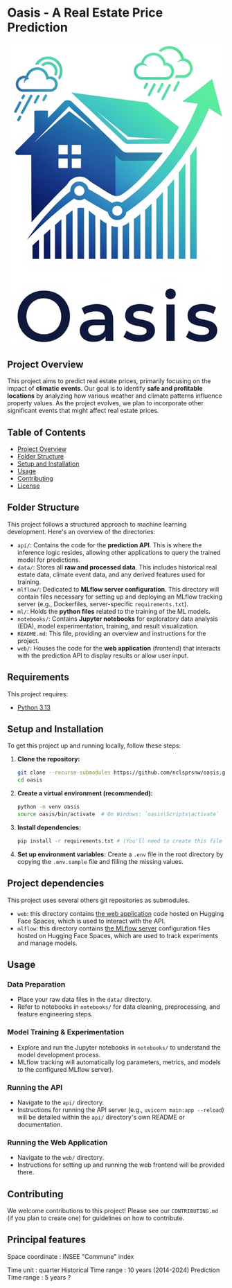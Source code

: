 # Oasis - A Real Estate Price Prediction

![Oasis logo](./docs/images/oasis_logo.png)

## Project Overview

This project aims to predict real estate prices, primarily focusing on the impact of **climatic events**. Our goal is to identify **safe and profitable locations** by analyzing how various weather and climate patterns influence property values. As the project evolves, we plan to incorporate other significant events that might affect real estate prices.

## Table of Contents

  * [Project Overview](#project-overview)
  * [Folder Structure](#folder-structure)
  * [Setup and Installation](#setup-and-installation)
  * [Usage](#usage)
  * [Contributing](#contributing)
  * [License](#license)

## Folder Structure

This project follows a structured approach to machine learning development. Here's an overview of the directories:

  * `api/`: Contains the code for the **prediction API**. This is where the inference logic resides, allowing other applications to query the trained model for predictions.
  * `data/`: Stores all **raw and processed data**. This includes historical real estate data, climate event data, and any derived features used for training.
  * `mlflow/`: Dedicated to **MLflow server configuration**. This directory will contain files necessary for setting up and deploying an MLflow tracking server (e.g., Dockerfiles, server-specific `requirements.txt`).
  * `ml/`: Holds the **python files** related to the training of the ML models.
  * `notebooks/`: Contains **Jupyter notebooks** for exploratory data analysis (EDA), model experimentation, training, and result visualization.
  * `README.md`: This file, providing an overview and instructions for the project.
  * `web/`: Houses the code for the **web application** (frontend) that interacts with the prediction API to display results or allow user input.

## Requirements

This project requires:
  * [Python 3.13](https://www.python.org/)

## Setup and Installation

To get this project up and running locally, follow these steps:

1.  **Clone the repository:**
    ```bash
    git clone --recurse-submodules https://github.com/nclsprsnw/oasis.git
    cd oasis
    ```
2.  **Create a virtual environment (recommended):**
    ```bash
    python -m venv oasis
    source oasis/bin/activate  # On Windows: `oasis\Scripts\activate`
    ```
3.  **Install dependencies:**
    ```bash
    pip install -r requirements.txt # (You'll need to create this file with your project dependencies)
    ```
4.  **Set up environment variables:**
    Create a `.env` file in the root directory by copying the `.env.sample` file and filling the missing values.

## Project dependencies

This project uses several others git repositories as submodules.

  - `web`: this directory contains [the web application](https://huggingface.co/spaces/oasisorg/oasis-web) code hosted on Hugging Face Spaces, which is used to interact with the API.
  - `mlflow`: this directory contains [the MLflow server](https://huggingface.co/spaces/oasisorg/oasis-mlflow) configuration files hosted on Hugging Face Spaces, which are used to track experiments and manage models.

## Usage

### Data Preparation

  * Place your raw data files in the `data/` directory.
  * Refer to notebooks in `notebooks/` for data cleaning, preprocessing, and feature engineering steps.

### Model Training & Experimentation

  * Explore and run the Jupyter notebooks in `notebooks/` to understand the model development process.
  * MLflow tracking will automatically log parameters, metrics, and models to the configured MLflow server).

### Running the API

  * Navigate to the `api/` directory.
  * Instructions for running the API server (e.g., `uvicorn main:app --reload`) will be detailed within the `api/` directory's own README or documentation.

### Running the Web Application

  * Navigate to the `web/` directory.
  * Instructions for setting up and running the web frontend will be provided there.

## Contributing

We welcome contributions to this project\! Please see our `CONTRIBUTING.md` (if you plan to create one) for guidelines on how to contribute.




## Principal features

Space coordinate : INSEE "Commune" index

Time unit : quarter
Historical Time range :  10 years (2014-2024)
Prediction Time range :  5 years ?

